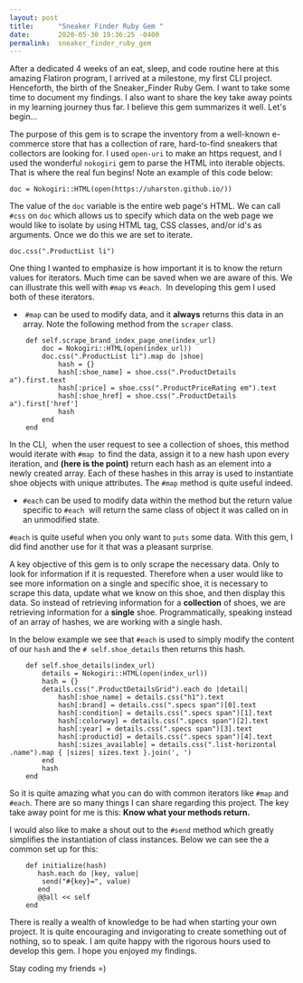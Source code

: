 ```yaml
---
layout: post
title:      "Sneaker Finder Ruby Gem "
date:       2020-05-30 19:36:25 -0400
permalink:  sneaker_finder_ruby_gem
---
```




After a dedicated 4 weeks of an eat, sleep, and code routine here at this amazing Flatiron program, I arrived at a milestone, my first CLI project. Henceforth, the birth of the Sneaker_Finder Ruby Gem. I want to take some time to document my findings. I also want to share the key take away points in my learning journey thus far. I believe this gem summarizes it well. Let's begin... 

The purpose of this gem is to scrape the inventory from a well-known e-commerce store that has a collection of rare, hard-to-find sneakers that collectors are looking for. I used `open-uri` to make an https request, and I used the wonderful `nokogiri` gem to parse the HTML into iterable objects. That is where the real fun begins! Note an example of this code below:

`doc = Nokogiri::HTML(open(https://uharston.github.io/))`

The value of the `doc` variable is the entire web page's HTML. We can call `#css` on `doc` which allows us to specify which data on the web page we would like to isolate by using HTML tag, CSS classes, and/or id's as arguments. Once we do this we are set to iterate. 

`doc.css(".ProductList li")`

One thing I wanted to emphasize is how important it is to know the return values for iterators. Much time can be saved when we are aware of this. We can illustrate this well with `#map` vs `#each`.  In developing this gem I used both of these iterators. 

*  `#map` can be used to modify data, and it **always** returns this data in an array. Note the following method from the `scraper` class. 

```
    def self.scrape_brand_index_page_one(index_url) 
        doc = Nokogiri::HTML(open(index_url))
        doc.css(".ProductList li").map do |shoe|
            hash = {}
            hash[:shoe_name] = shoe.css(".ProductDetails a").first.text
            hash[:price] = shoe.css(".ProductPriceRating em").text
            hash[:shoe_href] = shoe.css(".ProductDetails a").first['href']
            hash
        end
    end
```

In the CLI,  when the user request to see a collection of shoes, this method would iterate with `#map`  to find the data, assign it to a new hash upon every iteration, and **(here is the point)** return each hash as an element into a newly created array. Each of these hashes in this array is used to instantiate shoe objects with unique attributes. The `#map` method is quite useful indeed. 

* `#each` can be used to modify data within the method but the return value specific to `#each`  will return the same class of object it was called on in an unmodified state. 

`#each` is quite useful when you only want to `puts` some data. With this gem, I did find another use for it that was a pleasant surprise. 

A key objective of this gem is to only scrape the necessary data. Only to look for information if it is requested. Therefore when a user would like to see more information on a single and specific shoe, it is necessary to scrape this data, update what we know on this shoe, and then display this data. So instead of retrieving information for a **collection** of shoes, we are retrieving information for a **single**  shoe. Programmatically, speaking instead of an array of hashes, we are working with a single hash. 

In the below example we see that `#each` is used to simply modify the content of our `hash` and the `# self.shoe_details` then returns this hash. 

```
    def self.shoe_details(index_url)
        details = Nokogiri::HTML(open(index_url))
        hash = {}
        details.css(".ProductDetailsGrid").each do |detail|
            hash[:shoe_name] = details.css("h1").text 
            hash[:brand] = details.css(".specs span")[0].text 
            hash[:condition] = details.css(".specs span")[1].text 
            hash[:colorway] = details.css(".specs span")[2].text 
            hash[:year] = details.css(".specs span")[3].text 
            hash[:productid] = details.css(".specs span")[4].text 
            hash[:sizes_available] = details.css(".list-horizontal .name").map { |sizes| sizes.text }.join(', ')
        end
        hash
    end
```

So it is quite amazing what you can do with common iterators like `#map` and `#each`. There are so many things I can share regarding this project. The key take away point for me is this: **Know what your methods return.**

I would also like to make a shout out to the `#send` method which greatly simplifies the instantiation of class instances. Below we can see the a common set up for this: 

```
    def initialize(hash)
       hash.each do |key, value|
        send("#{key}=", value)
       end 
       @@all << self 
    end 
```

There is really a wealth of knowledge to be had when starting your own project. It is quite encouraging and invigorating to create something out of nothing, so to speak. I am quite happy with the rigorous hours used to develop this gem. I hope you enjoyed my findings. 

Stay coding my friends =)








